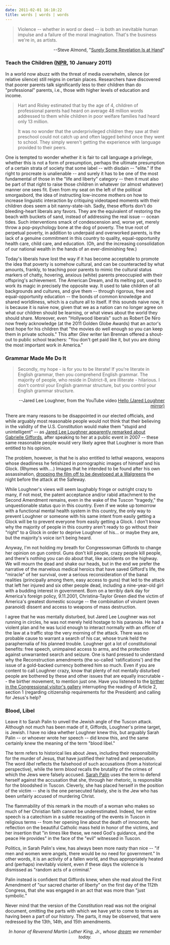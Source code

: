 ```yaml
---
date: 2011-02-01 16:10:22
title: words | words | words
---
```


<blockquote>Violence -- whether in word or deed -- is both an inevitable human impulse and a failure of the moral imagination. That's the business we're in, as artists.</blockquote>
<p style="text-align: right;">--Steve Almond, "<a href="http://therumpus.net/2011/01/surely-some-revelation-is-at-hand/" target="_blank">Surely Some Revelation Is at Hand</a>" <!--more--></p>

<h3>Teach the Children (<a href="http://www.npr.org/2011/01/10/132740565/closing-the-achievement-gap-with-baby-talk" target="_blank">NPR</a>, 10 January 2011)</h3>
In a world now abuzz with the threat of media overwhelm, silence (or relative silence) still reigns in certain places. Researchers have discovered that poorer parents talk significantly less to their children than do "professional" parents, i.e., those with higher levels of education and income.
<blockquote>Hart and Risley estimated that by the age of 4, children of professional parents had heard on average 48 million words addressed to them while children in poor welfare families had heard only 13 million.

It was no wonder that the underprivileged children they saw at their preschool could not catch up and often lagged behind once they went to school. They simply weren't getting the experience with language provided to their peers.</blockquote>
One is tempted to wonder whether it is fair to call language a privilege, whether this is not a form of presumption, perhaps the ultimate presumption of a certain strata of society that some label -- with disdain -- "elite." If the right to procreate is unalienable -- and surely it has to be one of the most fundamental of those in the "life and liberty" category -- then it must also be part of that right to raise those children in whatever (or almost whatever) manner one sees fit. Even from my seat on the left of the political smorgasbord, the idea of instructing low-income mothers on how to increase linguistic interaction by critiquing videotaped moments with their children does seem a bit nanny-state-ish. Sadly, these efforts don't do bleeding-heart liberals any favors. They are the equivalent of restoring the beach with buckets of sand, instead of addressing the real issue -- ocean tides. Such interventions smack of condescension and, worse yet, merely throw a pop-psychology bone at the dog of poverty. The true root of perpetual poverty, in addition to underpaid and overworked parents, is the lack of a genuine commitment in this country to quality, equal-opportunity health care, child care, and education. (Oh, and the increasing consolidation of our national wealth in the hands of an ever-diminishing few.)

Today's liberals have lost the way if it has become acceptable to promote the idea that poverty is somehow cultural, and can be counteracted by what amounts, frankly, to teaching poor parents to mimic the cultural status markers of chatty, hovering, anxious (white) parents preoccupied with their offspring's achievement. The American Dream, and its melting pot, used to work its magic in precisely the opposite way. It used to take children of all backgrounds and cultures, and give them -- through rigorous, free and equal-opportunity education -- the bonds of common knowledge and shared worldliness, which is a culture all to itself. If this sounds naive now, it is because it is naive now, given that we as a nation can no longer agree on what our children should be learning, or what views about the world they should share. Moreover, even "Hollywood liberals" such as Robert De Niro now freely acknowledge (at the 2011 Golden Globe Awards) that an actor's best hope for his children that "the movies do well enough so you can keep them in private schools." This after <em>Glee</em> writer Ian Brennan offered a shout-out to public school teachers: "You  don't get paid like it, but you are doing the most important work in  America."
<h3>Grammar Made Me Do It</h3>
<blockquote>Secondly, my hope - is for you to be literate! If you're literate in English grammar, then you comprehend English grammar. The majority of people, who reside in District-8, are illiterate - hilarious. I don't control your English grammar structure, but you control your English grammar structure.</blockquote>
<p style="text-align: right;">--Jared Lee Loughner, from the YouTube video <a href="http://www.youtube.com/watch?v=4muIWxxy3c4tp://" target="_blank">Hello (Jared Loughner mirror)</a></p>
<p style="text-align: left;">There are many reasons to be disappointed in our elected officials, and while arguably most reasonable people would not think that their believing in the validity of the U.S. Constitution would make them "stupid and unintelligent" -- as <a href="http://www.nytimes.com/2011/01/09/us/politics/09shooter.html" target="_blank">Jared Lee Loughner apparently remarked about Gabrielle Giffords</a>, after speaking to her at a public event in 2007 -- these same reasonable people would very likely agree that Loughner is more than entitled to his opinion.</p>
<p style="text-align: left;">The problem, however, is that he is also entitled to lethal weapons, weapons whose deadliness he fetishized in pornographic images of himself and his Glock. (Rhymes with....) Images that he intended to be found after his own assassination, <a href="http://www.nytimes.com/2011/01/16/us/16loughner.html?pagewanted=7" target="_blank">dropping the film off to be developed at a Walgreens</a> the night before the attack at the Safeway.</p>
<p style="text-align: left;">While Loughner's views will seem laughably fringe or outright crazy to many, if not most, the patent acceptance and/or rabid attachment to the Second Amendment remains, even in the wake of the Tuscon "tragedy," the unquestionable status quo in this country. Even if we woke up tomorrow with a functional mental health system in this country, the only way to prevent Loughner or someone with his same intent from easily getting a Glock will be to prevent everyone from easily getting a Glock. I don't know why the majority of people in this country aren't ready to go without their "right" to a Glock in order to deprive Loughner of his... or maybe they are, but the majority's voice isn't being heard.</p>
<p style="text-align: left;">Anyway, I'm not holding my breath for Congresswoman Giffords to change her opinion on gun control. Guns don't kill people, crazy people kill people, and there's nothing you can do about that, like accidents on the highway. We will mourn the dead and shake our heads, but in the end we prefer the narrative of the marvelous medical heroics that have saved Gifford's life, the "miracle" of her survival, over a serious reconsideration of the banal realities (principally among them, easy access to guns) that led to the attack that left her injured and six other people dead, including a nine-year-old girl with a budding interest in government. Born on a terribly dark day for America's foreign policy, 9.11.2001, Christina-Taylor Green died the victim of America's greatest domestic scourge -- the combination of virulent (even paranoid) dissent and access to weapons of mass destruction.</p>
<p style="text-align: left;">I agree that he was mentally disturbed, but Jared Lee Loughner was not running in circles, he was not merely held hostage to his paranoia. He had a violent plan and he was lucid enough to interact normally with an officer of the law at a traffic stop the very morning of the attack. There was no probable cause to warrant a search of his car, whose trunk held the paraphernalia of his planned trouble. Loughner got a lot of constitutional benefits: free speech, unimpaired access to arms, and the protection against unwarranted search and seizure. One is hard pressed to understand why the Reconstruction amendments (the so-called 'ratifications') and the issue of a gold-backed currency bothered him so much. Even if you are content to call Loughner crazy, know that plenty of not mentally disturbed people are bothered by these and other issues that are equally inscrutable -- the birther movement, to mention just one. Have you listened to the <a href="http://www.youtube.com/watch?v=J3Scvqylprc" target="_blank">birther in the Congressional visitor's gallery</a> interrupting the reading of Article 2, section 1 (regarding citizenship requirements for the President) and calling for Jesus's help?</p>

<h3>Blood, Libel</h3>
<p style="text-align: left;">Leave it to Sarah Palin to unveil the Jewish angle of the Tuscon attack. Although not much has been made of it, Giffords, Loughner's prime target, is Jewish. I have no idea whether Loughner knew this, but arguably Sarah Palin -- or whoever wrote her speech -- did know this, and the same certainly knew the meaning of the term "blood libel."</p>
<p style="text-align: left;">The term refers to historical lies about Jews, including their   responsibility for the murder of Jesus, that have justified their hatred   and persecution. The word <em>libel </em>reflects the falsehood of such  accusations (from a historical perspective), while the term <em>blood</em> recalls the brutality of the crimes of which the Jews were falsely accused. <a href="http://www.youtube.com/watch?v=Jb0VW8vnMhQ" target="_blank">Sarah Palin</a> uses the term to defend herself against the accusation that she, through her rhetoric, is responsible for the bloodshed in Tuscon. Cleverly, she has placed herself in the position of the victim -- she is the one persecuted falsely, she is the Jew who has been unfairly accused of murdering Christ.</p>
<p style="text-align: left;">The flammability of this remark in the mouth of a woman who makes so much of her Christian faith cannot be underestimated. Indeed, her entire speech is a catechism in a subtle recasting of the events in Tuscon in religious terms -- from her opening line about the death of innocents, her reflection on the beautiful Catholic mass held in honor of the victims, and her insertion that "in times like these, we need God's guidance, and the peace He provides" in the face of the "evil" witnessed in Tuscon.</p>
<p style="text-align: left;">Politics, in Sarah Palin's view, has always been more nasty than nice -- "if men and women were angels, there would be no need for government." In other words, it is an activity of a fallen world, and thus appropriately heated and (perhaps) inevitably violent, even if these days the violence is dismissed as "random acts of a criminal."</p>
<p style="text-align: left;">Palin instead is confident that Giffords knew, when she read aloud the First Amendment of "our sacred charter of liberty" on the first day of the 112th Congress, that she was engaged in an act that was more than "just symbolic."</p>
<p style="text-align: left;">Never mind that the version of the Constitution read was not the original document, omitting the parts with which we have yet to come to terms as having been a part of our history. The parts, it may be observed, that were redressed by the 13th, 14th, and 15th amendments.</p>
<p style="text-align: center;"><em>In honor of Reverend Martin Luther King, Jr., whose <a href="http://www.npr.org/news/specials/march40th/speeches.html" target="_blank">dream</a> we remember today.</em></p>
